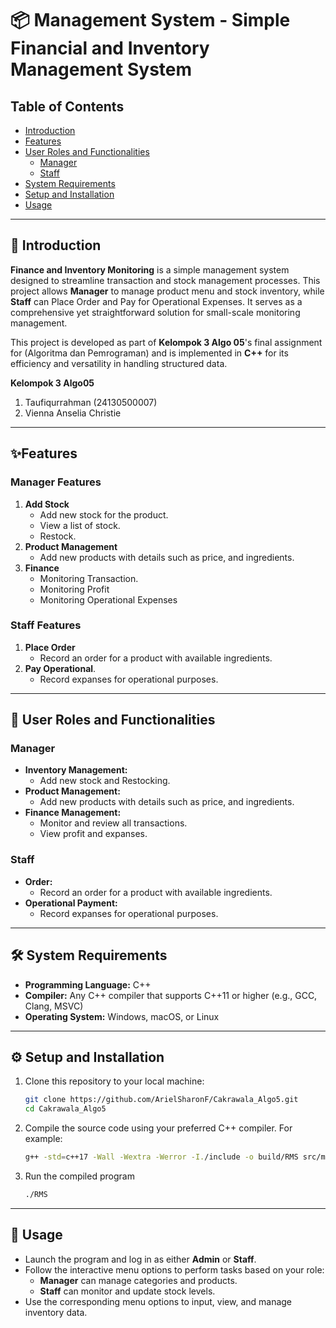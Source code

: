 
# 📦 Management System - Simple Financial and Inventory Management System

## Table of Contents
- [Introduction](#introduction)
- [Features](#features)
- [User Roles and Functionalities](#user-roles-and-functionalities)
  - [Manager](#manager)
  - [Staff](#staff)
- [System Requirements](#system-requirements)
- [Setup and Installation](#setup-and-installation)
- [Usage](#usage)

---

## 📖 Introduction
**Finance and Inventory Monitoring** is a simple management system designed to streamline transaction and stock management processes. This project allows **Manager** to manage product menu and stock inventory, while **Staff** can Place Order and Pay for Operational Expenses. It serves as a comprehensive yet straightforward solution for small-scale monitoring management.

This project is developed as part of **Kelompok 3 Algo 05**'s final assignment for (Algoritma dan Pemrograman) and is implemented in **C++** for its efficiency and versatility in handling structured data.

**Kelompok 3 Algo05**
1. Taufiqurrahman (24130500007)
2. Vienna Anselia Christie

---

## ✨Features
### Manager Features
1. **Add Stock**
   - Add new stock for the product.
   - View a list of stock.
   - Restock.
2. **Product Management**
   - Add new products with details such as price, and ingredients.
3. **Finance**
   - Monitoring Transaction.
   - Monitoring Profit
   - Monitoring Operational Expenses

### Staff Features
1. **Place Order**
   - Record an order for a product with available ingredients.
2. **Pay Operational**.
   - Record expanses for operational purposes.

---

## 👤 User Roles and Functionalities

### Manager
- **Inventory Management:**
  - Add new stock and Restocking.
- **Product Management:**
  - Add new products with details such as price, and ingredients.
- **Finance Management:**
  - Monitor and review all transactions.
  - View profit and expanses.

### Staff
- **Order:**
  - Record an order for a product with available ingredients.
- **Operational Payment:**
  - Record expanses for operational purposes.

---

## 🛠 System Requirements
- **Programming Language:** C++
- **Compiler:** Any C++ compiler that supports C++11 or higher (e.g., GCC, Clang, MSVC)
- **Operating System:** Windows, macOS, or Linux

---

## ⚙️ Setup and Installation
1. Clone this repository to your local machine:
   ```bash
   git clone https://github.com/ArielSharonF/Cakrawala_Algo5.git
   cd Cakrawala_Algo5
2. Compile the source code using your preferred C++ compiler. For example:
   ``` bash
   g++ -std=c++17 -Wall -Wextra -Werror -I./include -o build/RMS src/main.cpp src/item.cpp src/util.cpp src/transaction.cpp src/menu.cppsrc/main.cpp src/category.cpp src/product.cpp src/utilities.cpp
2. Run the compiled program
   ``` bash
   ./RMS

---

## 🚀 Usage
-   Launch the program and log in as either **Admin** or **Staff**.
-   Follow the interactive menu options to perform tasks based on your role:
    -   **Manager** can manage categories and products.
    -   **Staff** can monitor and update stock levels.
-   Use the corresponding menu options to input, view, and manage inventory data.


